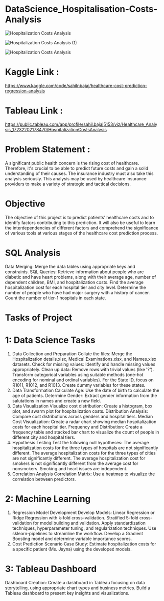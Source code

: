 # DataScience_Hospitalisation-Costs-Analysis
![Hospitalization Costs Analysis](https://github.com/user-attachments/assets/5c062e9e-6abb-43a9-8a20-ac9e1d1fb390)

![Hospitalization Costs Analysis (1)](https://github.com/user-attachments/assets/7ed6dfc6-069b-4c51-abe8-b500f5b62aba)

![Hospitalization Costs Analysis](https://github.com/user-attachments/assets/71f10fd1-2a84-4b24-b0c4-7d66a3b97b2c)

# Kaggle Link : 
https://www.kaggle.com/code/sahilnbajaj/healthcare-cost-prediction-regression-analysis

# Tableau Link : 
https://public.tableau.com/app/profile/sahil.bajaj5153/viz/Healthcare_Analysis_17232202178470/HospitalizationCostsAnalysis

# Problem Statement : 
A significant public health concern is the rising cost of healthcare. Therefore, it's crucial to be able to predict future costs and gain a solid understanding of their causes. The
insurance industry must also take this analysis seriously. This analysis may be used by
healthcare insurance providers to make a variety of strategic and tactical decisions.

# Objective  
The objective of this project is to predict patients’ healthcare costs and to identify factors contributing to this prediction. It will also be useful to learn the interdependencies of different factors and comprehend the significance of various tools at various stages of
the healthcare cost prediction process.

# SQL Analysis
Data Merging: Merge the data tables using appropriate keys and constraints.
SQL Queries:
Retrieve information about people who are diabetic and have heart problems, along with their average age, number of dependent children, BMI, and hospitalization costs.
Find the average hospitalization cost for each hospital tier and city level.
Determine the number of people who have had major surgery with a history of cancer.
Count the number of tier-1 hospitals in each state.

# Tasks of Project
# 1: Data Science Tasks
1. Data Collection and Preparation
Collate the files: Merge the Hospitalization details.xlsx, Medical Examinations.xlsx, and Names.xlsx datasets.
Check for missing values: Identify and handle missing values appropriately.
Clean up data:
Remove rows with trivial values (like '?').
Transform categorical variables using suitable methods (one-hot encoding for nominal and ordinal variables).
For the State ID, focus on R1011, R1012, and R1013. Create dummy variables for these states.
2. Data Transformation
Calculate Age: Use the date of birth to calculate the age of patients.
Determine Gender: Extract gender information from the salutations in names and create a new field.
3. Data Visualization
Visualize cost distribution: Create a histogram, box plot, and swarm plot for hospitalization costs.
Distribution Analysis: Compare cost distributions across genders and hospital tiers.
Median Cost Visualization: Create a radar chart showing median hospitalization costs for each hospital tier.
Frequency and Distribution:
Create a frequency table and stacked bar chart to visualize the count of people in different city and hospital tiers.
4. Hypothesis Testing
Test the following null hypotheses:
The average hospitalization costs for the three types of hospitals are not significantly different.
The average hospitalization costs for the three types of cities are not significantly different.
The average hospitalization cost for smokers is not significantly different from the average cost for nonsmokers.
Smoking and heart issues are independent.
5. Correlation Analysis
Correlation Matrix: Use a heatmap to visualize the correlation between predictors.

# 2: Machine Learning

1. Regression Model Development
Develop Models:
Linear Regression or Ridge Regression with k-fold cross-validation.
Stratified 5-fold cross-validation for model building and validation.
Apply standardization techniques, hyperparameter tuning, and regularization techniques.
Use sklearn-pipelines to streamline the workflow.
Develop a Gradient Boosting model and determine variable importance scores.
2. Cost Prediction Scenario
Case Study: Estimate hospitalization costs for a specific patient (Ms. Jayna) using the developed models.


# 3: Tableau Dashboard
Dashboard Creation: Create a dashboard in Tableau focusing on data storytelling, using appropriate chart types and business metrics.
Build a Tableau dashboard to present key insights and visualizations.
